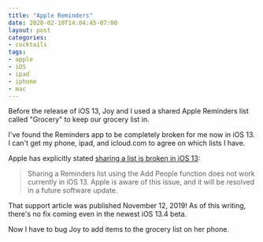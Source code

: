 ```yaml
---
title: "Apple Reminders"
date: 2020-02-10T14:04:45-07:00
layout: post
categories:
- cocktails
tags:
- apple
- iOS
- ipad
- iphone
- mac
---
```


Before the release of iOS 13, Joy and I used a shared Apple Reminders list called "Grocery" to keep our grocery list in.

I've found the Reminders app to be completely broken for me now in iOS 13. I can't get my phone, ipad, and icloud.com to agree on which lists I have.

Apple has explicitly stated [sharing a list is broken in iOS 13](https://support.apple.com/en-us/HT210220):

> Sharing a Reminders list using the Add People function does not work currently in iOS 13. Apple is aware of this issue, and it will be resolved in a future software update.

That support article was published November 12, 2019! As of this writing, there's no fix coming even in the newest iOS 13.4 beta.

Now I have to bug Joy to add items to the grocery list on her phone.


